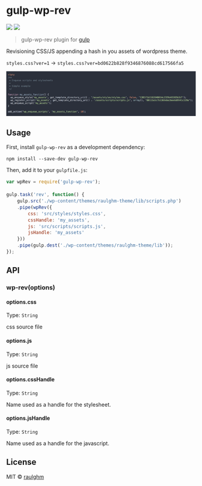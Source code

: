 # gulp-wp-rev
<p align="left">
  <a href="https://www.npmjs.com/package/gulp-wp-rev"><img src="https://img.shields.io/npm/v/gulp-wp-rev.svg?style=flat-square"></a>
  <a href="https://github.com/raulghm/gulp-wp-rev/stargazers"><img src="http://img.shields.io/npm/dm/gulp-wp-rev.svg?style=flat-square"></a>
</p>

> gulp-wp-rev plugin for [gulp](https://github.com/wearefractal/gulp)

Revisioning CSS/JS appending a hash in you assets of wordpress theme.

`styles.css?ver=1` → `styles.css?ver=bd0622b828f9346876088cd617566fa5`

<img src="example/demo.gif" alt="demo">

## Usage

First, install `gulp-wp-rev` as a development dependency:

```shell
npm install --save-dev gulp-wp-rev
```

Then, add it to your `gulpfile.js`:

```javascript
var wpRev = require('gulp-wp-rev');

gulp.task('rev', function() {
	gulp.src('./wp-content/themes/raulghm-theme/lib/scripts.php')
	.pipe(wpRev({
		css: 'src/styles/styles.css',
		cssHandle: 'my_assets',
		js: 'src/scripts/scripts.js',
		jsHandle: 'my_assets'
	}))
	.pipe(gulp.dest('./wp-content/themes/raulghm-theme/lib'));
});
```

## API

### wp-rev(options)

#### options.css
Type: `String`  

css source file

#### options.js
Type: `String`  

js source file

#### options.cssHandle
Type: `String`  

Name used as a handle for the stylesheet.

#### options.jsHandle
Type: `String`  

Name used as a handle for the javascript.


## License

MIT © [raulghm](https://github.com/raulghm)
